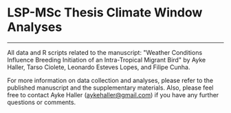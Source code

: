 # LSP-MSc Thesis Climate Window Analyses
---
All data and R scripts related to the manuscript: "Weather Conditions Influence Breeding Initiation of an Intra-Tropical Migrant Bird"
by Ayke Haller, Tarso Ciolete, Leonardo Esteves Lopes, and Filipe Cunha.

For more information on data collection and analyses, please refer to the published manuscript and the supplementary materials.
Also, please feel free to contact Ayke Haller (aykehaller@gmail.com) if you have any further questions or comments.
